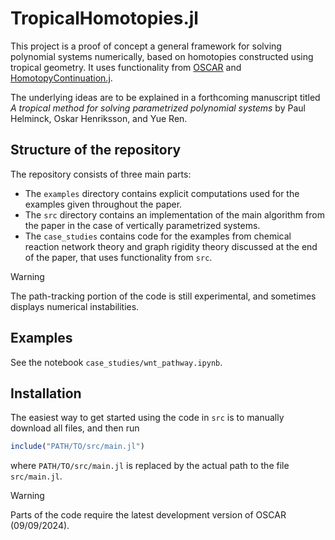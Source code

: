 # TropicalHomotopies.jl
This project is a proof of concept a general framework for solving polynomial systems numerically, based on homotopies constructed using tropical geometry. It uses functionality from [OSCAR](https://github.com/oscar-system/Oscar.jl) and [HomotopyContinuation.j](https://github.com/JuliaHomotopyContinuation/HomotopyContinuation.jl).

The underlying ideas are to be explained in a forthcoming manuscript titled _A tropical method for solving parametrized polynomial systems_ by Paul Helminck, Oskar Henriksson, and Yue Ren.

## Structure of the repository
The repository consists of three main parts:
* The `examples` directory contains explicit computations used for the examples given throughout the paper.
* The `src` directory contains an implementation of the main algorithm from the paper in the case of vertically parametrized systems.
* The `case_studies` contains code for the examples from chemical reaction network theory and graph rigidity theory discussed at the end of the paper, that uses functionality from `src`.

> [!WARNING]  
> The path-tracking portion of the code is still experimental, and sometimes displays numerical instabilities.

## Examples

See the notebook `case_studies/wnt_pathway.ipynb`.

## Installation
The easiest way to get started using the code in `src` is to manually download all files, and then run

```julia
include("PATH/TO/src/main.jl")
```
where `PATH/TO/src/main.jl` is replaced by the actual path to the file `src/main.jl`.

> [!WARNING]  
> Parts of the code require the latest development version of OSCAR (09/09/2024). 
